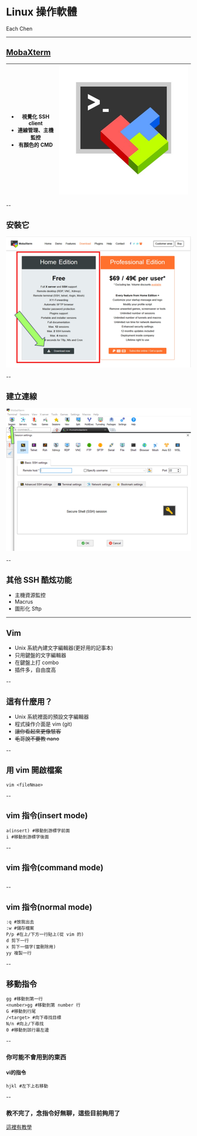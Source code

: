 <!-- @format -->
<!-- .slide:class="r-fit-text" -->
# Linux 操作軟體

Each Chen


<!-- .slide:data-transition="fade-in slide-out" -->
---

## [MobaXterm](https:#mobaxterm.mobatek.net/download.html)

| <ul><li>視覺化 SSH client</li><li>連線管理、主機監控</li><li>有顏色的 CMD</li></ul> | ![MobaXterm](/slides/img/LinuxApplication/mobaxterm.jpg) <!-- .element: height="200px" -->|
|:---:|:-:|


--

## 安裝它 
<img class="r-stretch" src="/slides/img/LinuxApplication/installMobaxterm.jpg" />


--


## 建立連線
<img class="r-stretch" src="/slides/img/LinuxApplication/linkStart.png" />




--

## 其他 SSH 酷炫功能
- 主機資源監控
- Macrus
- 圖形化 Sftp





---

## Vim
- Unix 系統內建文字編輯器(更好用的記事本)
- 只用鍵盤的文字編輯器
- 在鍵盤上打 combo
- 插件多，自由度高



--

## 這有什麼用？
- Unix 系統裡面的預設文字編輯器
- 程式操作介面是 vim (git)
- ~~讓你看起來更像駭客~~
- ~~毛哥說不要教 nano~~



--

## 用 vim 開啟檔案
```
vim <fileNmae>
```



--

##  vim 指令(insert mode)
```
a(insert) #移動到游標字前面
i #移動到游標字後面
```



--

## vim 指令(command mode)
```

```


--

##  vim 指令(normal mode)
```
:q #放我出去
:w #儲存檔案
P/p #在上/下方一行貼上(從 vim 的)
d 剪下一行
x 剪下一個字(當刪除用)
yy 複製一行
```



--

## 移動指令
```
gg #移動到第一行
<number>gg #移動到第 number 行
G #移動到行尾
/<target> #向下尋找目標
N/n #向上/下尋找
0 #移動到該行最左邊
```



--

### 你可能不會用到的東西
#### vi的指令

```
hjkl #左下上右移動
``` 


--

### 教不完了，念指令好無聊，這些目前夠用了
[這裡有教學](https://yannesposito.com/Scratch/en/blog/Learn-Vim-Progressively/)
